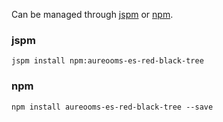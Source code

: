 Can be managed through
[jspm](http://jspm.io)
or [npm](https://github.com/npm/npm).

### jspm
```terminal
jspm install npm:aureooms-es-red-black-tree
```

### npm
```terminal
npm install aureooms-es-red-black-tree --save
```
